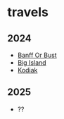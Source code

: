 # travels

## 2024
- [Banff Or Bust](2024-banff-or-bust/README.md)
- [Big Island](2024-big-island/README.md)
- [Kodiak](2024-kodiak/README.md)

## 2025
- ??

